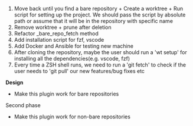 1. Move back until you find a bare repository + Create a worktree + Run script for setting up the project. We should pass the script by absolute path or assume that it will be in the repository with specific name
2. Remove worktree + prune after deletion
3. Refactor \_bare_repo_fetch method
4. Add installation script for fzf, vscode
5. Add Docker and Ansible for testing new machine
6. After cloning the repository, maybe the user should run a 'wt setup' for installing all the dependencies(e.g. vscode, fzf)
7. Every time a ZSH shell runs, we need to run a 'git fetch' to check if the user needs to 'git pull' our new features/bug fixes etc

**Design**

-   Make this plugin work for bare repositories

Second phase

-   Make this plugin work for non-bare repositories
